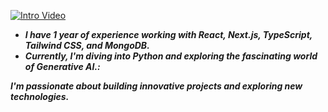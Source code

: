 [![Intro Video](https://img.youtube.com/vi/jdTZ3lz4ofo/0.jpg)](https://youtu.be/jdTZ3lz4ofo?si=2Ncw9cX2_qbcODCD)

-  ***I have 1 year of experience working with **React**, **Next.js**, **TypeScript**, **Tailwind CSS**, and **MongoDB**.***
-  ***Currently, I'm diving into **Python** and exploring the fascinating world of **Generative AI**.:***

***I'm passionate about building innovative projects and exploring new technologies.***

